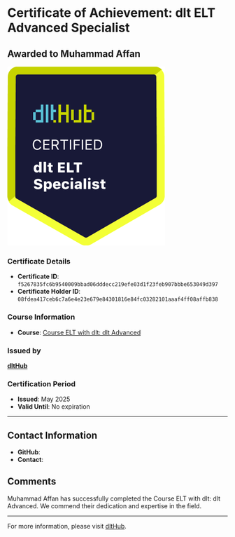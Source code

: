 
# Certificate of Achievement: dlt ELT Advanced Specialist

## Awarded to **Muhammad Affan**

![Course Image](../badges/dlt_ELT_specialist.png)

### Certificate Details
- **Certificate ID**: `f5267835fc6b9540009bbad06dddecc219efe03d1f23feb907bbbe653049d397`
- **Certificate Holder ID**: `08fdea417ceb6c7a6e4e23e679e84301816e84fc03282101aaaf4ff08affb838`

### Course Information
- **Course**: [Course ELT with dlt: dlt Advanced](https://github.com/dlt-hub/dlthub-education/tree/main/courses/dlt_advanced_2025)

### Issued by
[**dltHub**](https://dlthub.com/) 

### Certification Period
- **Issued**: May 2025
- **Valid Until**: No expiration

---

## Contact Information
- **GitHub**: 
- **Contact**: 

## Comments
Muhammad Affan has successfully completed the Course ELT with dlt: dlt Advanced. We commend their dedication and expertise in the field.

---

For more information, please visit [dltHub](https://dlthub.com/).
    
